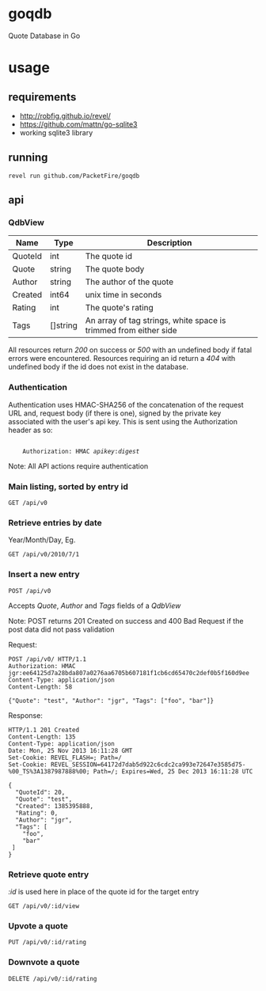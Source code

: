 goqdb
=====

Quote Database in Go

usage
=====

requirements
------------
* http://robfig.github.io/revel/
* https://github.com/mattn/go-sqlite3
* working sqlite3 library

running
-------

```
revel run github.com/PacketFire/goqdb
```

api
---

### QdbView ###

<table>
	<thead>
		<tr>
			<th>Name</th> <th>Type</th> <th>Description</th>
		</tr>
	</thead>
	<tbody>
		<tr>
			<td>QuoteId</td> <td>int</td> <td>The quote id</td>
		</tr>
		<tr>
			<td>Quote</td> <td>string</td> <td>The quote body</td>
		</tr>
		<tr>
			<td>Author</td> <td>string</td> <td>The author of the quote</td>
		</tr>
		<tr>
			<td>Created</td> <td>int64</td> <td>unix time in seconds</td>
		</tr>
		<tr>
			<td>Rating</td> <td>int</td> <td>The quote's rating</td>
		</tr>
		<tr>
			<td>Tags</td> <td>[]string</td> <td>An array of tag strings, white space is trimmed from either side</td>
		</tr>
	</tbody>
</table>

All resources return *200* on success or *500* with an undefined body 
if fatal errors were encountered. Resources requiring an id return a 
*404* with undefined body if the id does not exist in the database. 

### Authentication

Authentication uses HMAC-SHA256 of the concatenation of
the request URL and, request body (if there is one), 
signed by the private key associated with the user's api key.
This is sent using the Authorization header as so:

<code>
	Authorization: HMAC <em>apikey</em>:<em>digest</em>
</code>

Note: All API actions require authentication

### Main listing, sorted by entry id

	GET /api/v0

### Retrieve entries by date

Year/Month/Day, Eg.

	GET /api/v0/2010/7/1

### Insert a new entry

	POST /api/v0

Accepts *Quote*, *Author* and *Tags* fields of a *QdbView*

Note: POST returns 201 Created on success and 400 Bad Request
if the post data did not pass validation

Request:

	POST /api/v0/ HTTP/1.1
	Authorization: HMAC jgr:ee64125d7a28bda807a0276aa6705b607181f1cb6cd65470c2def0b5f160d9ee
	Content-Type: application/json
	Content-Length: 58

	{"Quote": "test", "Author": "jgr", "Tags": ["foo", "bar"]}

Response:

	HTTP/1.1 201 Created
	Content-Length: 135
	Content-Type: application/json
	Date: Mon, 25 Nov 2013 16:11:28 GMT
	Set-Cookie: REVEL_FLASH=; Path=/
	Set-Cookie: REVEL_SESSION=64172d7dab5d922c6cdc2ca993e72647e3585d75-%00_TS%3A1387987888%00; Path=/; Expires=Wed, 25 Dec 2013 16:11:28 UTC

	{
	  "QuoteId": 20,
	  "Quote": "test",
	  "Created": 1385395888,
	  "Rating": 0,
	  "Author": "jgr",
	  "Tags": [
	    "foo",
	    "bar"
	 ]
	}

### Retrieve quote entry

*:id* is used here in place of the quote id for the target entry

	GET /api/v0/:id/view

### Upvote a quote

	PUT /api/v0/:id/rating

### Downvote a quote

	DELETE /api/v0/:id/rating

